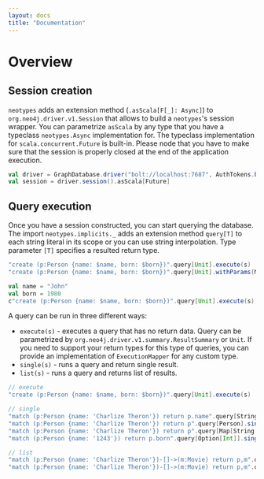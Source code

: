```yaml
---
layout: docs
title: "Documentation"
---
```


# Overview

## Session creation

`neotypes` adds an extension method (`.asScala[F[_]: Async]`) to `org.neo4j.driver.v1.Session` that allows to build a `neotypes`'s session wrapper. You can
parametrize `asScala` by any type that you have a typeclass `neotypes.Async` implementation for. The typeclass implementation for `scala.concurrent.Future` is 
built-in. Please node that you have to make sure that the session is properly closed at the end of the application execution.

```scala
val driver = GraphDatabase.driver("bolt://localhost:7687", AuthTokens.basic("neo4j", "****"))
val session = driver.session().asScala[Future]
```

## Query execution

Once you have a session constructed, you can start querying the database. The import `neotypes.implicits._` adds an extension method `query[T]` to each
string literal in its scope or you can use string interpolation. Type parameter `[T]` specifies a resulted return type.

```scala
"create (p:Person {name: $name, born: $born})".query[Unit].execute(s)
"create (p:Person {name: $name, born: $born})".query[Unit].withParams(Map("name" -> "John", "born" -> 1980)).execute(s)

val name = "John"
val born = 1980
c"create (p:Person {name: $name, born: $born})".query[Unit].execute(s) // Query with string interpolation
```
A query can be run in three different ways:
* `execute(s)` - executes a query that has no return data. Query can be parametrized by `org.neo4j.driver.v1.summary.ResultSummary` or `Unit`. If you need to support your return types for this 
type of queries, you can provide an implementation of `ExecutionMapper` for any custom type.
* `single(s)` - runs a query and return single result.
* `list(s)` - runs a query and returns list of results. 

```scala
// execute
"create (p:Person {name: $name, born: $born})".query[Unit].execute(s)

// single
"match (p:Person {name: 'Charlize Theron'}) return p.name".query[String].single(s)
"match (p:Person {name: 'Charlize Theron'}) return p".query[Person].single(s)
"match (p:Person {name: 'Charlize Theron'}) return p".query[Map[String, Value]].single(s)
"match (p:Person {name: '1243'}) return p.born".query[Option[Int]].single(s)

// list
"match (p:Person {name: 'Charlize Theron'})-[]->(m:Movie) return p,m".query[Person :: Movie :: HNil].list(s)
"match (p:Person {name: 'Charlize Theron'})-[]->(m:Movie) return p,m".query[(Person, Movie)].list(s)
```